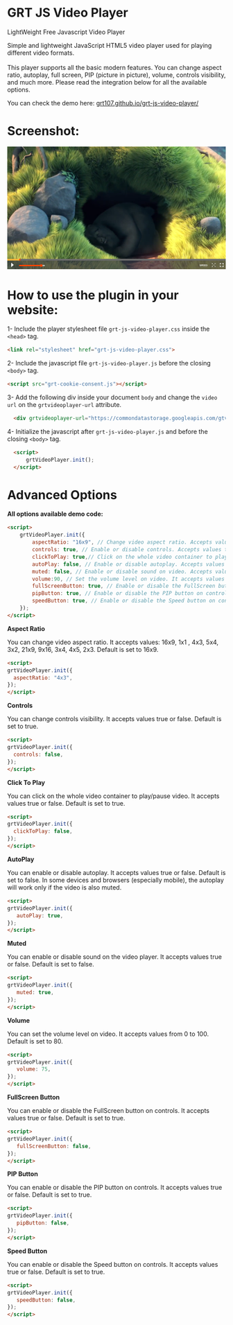 # GRT JS Video Player
LightWeight Free Javascript Video Player

Simple and lightweight JavaScript HTML5 video player used for playing different video formats.<br/><br/>
This player supports all the basic modern features. You can change aspect ratio, autoplay, full screen, PIP (picture in picture), volume, controls visibility, and much more. Please read the integration below for all the available options.

You can check the demo here: [grt107.github.io/grt-js-video-player/](http://grt107.github.io/grt-js-video-player/)

# Screenshot:
![Alt text](/screenshot.png?raw=true "Demo Screenshot")

# How to use the plugin in your website:
1- Include the player stylesheet file ```grt-js-video-player.css``` inside the ```<head>``` tag.

  ```html
  <link rel="stylesheet" href="grt-js-video-player.css">
  ```

2- Include the javascript file ```grt-js-video-player.js``` before the closing ```<body>``` tag.

  ```html
  <script src="grt-cookie-consent.js"></script>
  ```

3- Add the following div inside your document  ```body``` and change the ```video url``` on the ```grtvideoplayer-url``` attribute.

  ```html
	<div grtvideoplayer-url="https://commondatastorage.googleapis.com/gtv-videos-bucket/sample/BigBuckBunny.mp4"></div>
  ```
  
4- Initialize the javascript after ```grt-js-video-player.js``` and before the closing  ```<body>``` tag.

  ```html
	<script> 
		grtVideoPlayer.init();
	</script>
  ```


# Advanced Options

**All options available demo code:**

```html
<script> 
	grtVideoPlayer.init({ 
		aspectRatio: "16x9", // Change video aspect ratio. Accepts values: 16x9, 1x1 , 4x3, 5x4, 3x2, 21x9, 9x16, 3x4, 4x5, 2x3. Default is 16x9. 
		controls: true, // Enable or disable controls. Accepts values true or false. Default is true. 
		clickToPlay: true,// Click on the whole video container to play/pause video. Accepts values true or false. Default is true. 
		autoPlay: false, // Enable or disable autoplay. Accepts values true or false. Default is false. 
		muted: false, // Enable or disable sound on video. Accepts values true or false. Default is false. 
		volume:90, // Set the volume level on video. It accepts values from 0 to 100. Default is set to 80. 
		fullScreenButton: true, // Enable or disable the FullScreen button on controls. It accepts values true or false. Default is set to true. 
		pipButton: true, // Enable or disable the PIP button on controls. It accepts values true or false. Default is set to true. 
		speedButton: true, // Enable or disable the Speed button on controls. It accepts values true or false. Default is set to true. 
	});
</script>
  ```

**Aspect Ratio**

You can change video aspect ratio. It accepts values: 16x9, 1x1 , 4x3, 5x4, 3x2, 21x9, 9x16, 3x4, 4x5, 2x3. Default is set to 16x9.

  ```html
<script> 
grtVideoPlayer.init({ 
	aspectRatio: "4x3", 
});
</script>
  ```
  
  **Controls**

You can change controls visibility. It accepts values true or false. Default is set to true.

  ```html
<script> 
grtVideoPlayer.init({ 
	controls: false,
});
</script>
  ```

 **Click To Play**

You can click on the whole video container to play/pause video. It accepts values true or false. Default is set to true.

  ```html
<script> 
grtVideoPlayer.init({ 
	clickToPlay: false,
});
</script>
  ```
  
**AutoPlay**

You can enable or disable autoplay. It accepts values true or false. Default is set to false. In some devices and browsers (especially mobile), the autoplay will work only if the video is also muted.

 ```html
<script> 
grtVideoPlayer.init({ 
	autoPlay: true,
});
</script>
  ```

**Muted**

You can enable or disable sound on the video player. It accepts values true or false. Default is set to false.

 ```html
<script> 
grtVideoPlayer.init({ 
	muted: true,
});
</script>
  ```

**Volume**

You can set the volume level on video. It accepts values from 0 to 100. Default is set to 80.

 ```html
<script> 
grtVideoPlayer.init({ 
	volume: 75,
});
</script>
  ```

**FullScreen Button**

You can enable or disable the FullScreen button on controls. It accepts values true or false. Default is set to true.


 ```html
<script> 
grtVideoPlayer.init({ 
	fullScreenButton: false,
});
</script>
  ```
  
 **PIP Button**

You can enable or disable the PIP button on controls. It accepts values true or false. Default is set to true.

 ```html
<script> 
grtVideoPlayer.init({ 
	pipButton: false,
});
</script>
  ```
  
 **Speed Button**

You can enable or disable the Speed button on controls. It accepts values true or false. Default is set to true.

 ```html
<script> 
grtVideoPlayer.init({ 
	speedButton: false,
});
</script>
  ```

